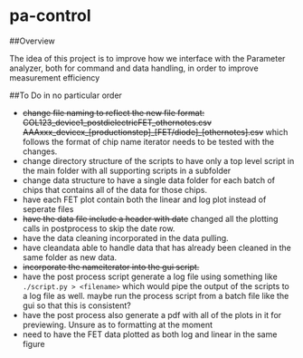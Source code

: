 # pa-control


##Overview


The idea of this project is to improve how we interface with the
Parameter analyzer, both for command and data handling, in order
to improve measurement efficiency




##To Do
in no particular order
- ~~change file naming to reflect the new file format:
COL123_device1_postdielectricFET_othernotes.csv
AAAxxx\_devicex\_[productionstep]_[FET/diode]\_[othernotes].csv~~
which follows the format of
chip name iterator needs to be tested with the changes.
- change directory structure of the scripts to have only a top level script
in the main folder with all supporting scripts in a subfolder
- change data structure to have a single data folder for each batch of chips
that contains all of the data for those chips.
- have each FET plot contain both the linear and log plot instead of seperate files
- ~~have the data file include a header with date~~ changed all the plotting calls
in postprocess to skip the date row.
- have the data cleaning incorporated in the data pulling.
- have cleandata able to handle data that has already been cleaned in the same
folder as new data.
- ~~incorporate the nameiterator into the gui script.~~
- have the post process script generate a log file using something like `./script.py > <filename>`
which would pipe the output of the scripts to a log file as well. maybe run the process script
from a batch file like the gui so that this is consistent?
- have the post process also generate a pdf with all of the plots in it for previewing.
Unsure as to formatting at the moment
- need to have the FET data plotted as both log and linear in the same figure
